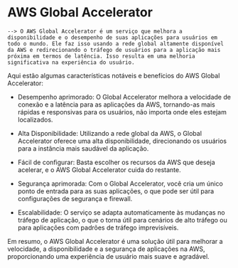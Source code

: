 # AWS Global Accelerator

    --> O AWS Global Accelerator é um serviço que melhora a disponibilidade e o desempenho de suas aplicações para usuários em todo o mundo. Ele faz isso usando a rede global altamente disponível da AWS e redirecionando o tráfego de usuários para a aplicação mais próxima em termos de latência. Isso resulta em uma melhoria significativa na experiência do usuário.

Aqui estão algumas características notáveis e benefícios do AWS Global Accelerator:


- Desempenho aprimorado: O Global Accelerator melhora a velocidade de conexão e a latência para as aplicações da AWS, tornando-as mais rápidas e responsivas para os usuários, não importa onde eles estejam localizados.

- Alta Disponibilidade: Utilizando a rede global da AWS, o Global Accelerator oferece uma alta disponibilidade, direcionando os usuários para a instância mais saudável da aplicação.

- Fácil de configurar: Basta escolher os recursos da AWS que deseja acelerar, e o AWS Global Accelerator cuida do restante.

- Segurança aprimorada: Com o Global Accelerator, você cria um único ponto de entrada para as suas aplicações, o que pode ser útil para configurações de segurança e firewall.

- Escalabilidade: O serviço se adapta automaticamente às mudanças no tráfego de aplicação, o que o torna útil para cenários de alto tráfego ou para aplicações com padrões de tráfego imprevisíveis.

Em resumo, o AWS Global Accelerator é uma solução útil para melhorar a velocidade, a disponibilidade e a segurança de aplicações na AWS, proporcionando uma experiência de usuário mais suave e agradável.

